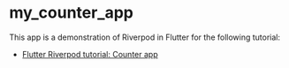 # my_counter_app

This app is a demonstration of Riverpod in Flutter for the following tutorial:

- [Flutter Riverpod tutorial: Counter app](https://medium.com/flutter-community/flutter-riverpod-tutorial-counter-app-ed3aa758f02f)
